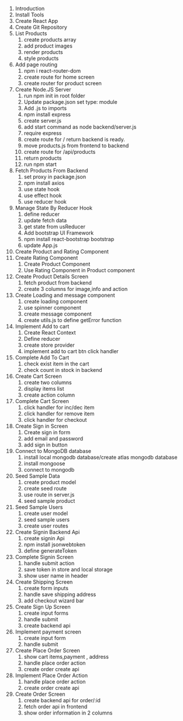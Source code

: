 1. Introduction
2. Install Tools
3. Create React App
4. Create Git Repository
5. List Products
   1. create products array
   2. add product images
   3. render products
   4. style products
6. Add page routing
   1. npm i react-router-dom
   2. create route for home screen
   3. create router for product screen
7. Create Node.JS Server
   1. run npm init in root folder
   2. Update package.json set type: module
   3. Add .js to imports
   4. npm install express
   5. create server.js
   6. add start command as node backend/server.js
   7. require express
   8. create route for / return backend is ready.
   9. move products.js from frontend to backend
   10. create route for /api/products
   11. return products
   12. run npm start
8. Fetch Products From Backend
   1. set proxy in package.json
   2. npm install axios
   3. use state hook
   4. use effect hook
   5. use reducer hook
9. Manage State By Reducer Hook
   1. define reducer
   2. update fetch data
   3. get state from usReducer
   4. Add bootstrap UI Framework
   5. npm install react-bootstrap bootstrap
   6. update App.js
10. Create Product and Rating Component
11. Create Rating Component
    1. Create Product Component
    2. Use Rating Component in Product component
12. Create Product Details Screen
    1. fetch product from backend
    2. create 3 columns for image,info and action
13. Create Loading and message component
    1. create loading component
    2. use spinner component
    3. create message component
    4. create utils.js to define getError function
14. Implement Add to cart
    1. Create React Context
    2. Define reducer
    3. create store provider
    4. implement add to cart btn click handler
15. Complete Add To Cart
    1. check exist item in the cart
    2. check count in stock in backend
16. Create Cart Screen
    1. create two columns
    2. display items list
    3. create action column
17. Complete Cart Screen
    1. click handler for inc/dec item
    2. click handler for remove item
    3. click handler for checkout
18. Create Sign in Screen
    1. Create sign in form
    2. add email and password
    3. add sign in button
19. Connect to MongoDB database
    1. install local mongodb database/create atlas mongodb database
    2. install mongoose
    3. connect to mongodb
20. Seed Sample Data
    1. create product model
    2. create seed route
    3. use route in server.js
    4. seed sample product
21. Seed Sample Users
    1. create user model
    2. seed sample users
    3. create user routes
22. Create Signin Backend Api
    1. create signin Api
    2. npm install jsonwebtoken
    3. define generateToken
23. Complete Signin Screen
    1. handle submit action
    2. save token in store and local storage
    3. show user name in header
24. Create Shipping Screen
    1. create form inputs
    2. handle save shipping address
    3. add checkout wizard bar
25. Create Sign Up Screen
    1. create input forms
    2. handle submit
    3. create backend api
26. Implement payment screen
    1. create input form
    2. handle submit
27. Create Place Order Screen
    1. show cart items,payment , address
    2. handle place order action
    3. create order create api
28. Implement Place Order Action
    1. handle place order action
    2. create order create api
29. Create Order Screen
    1. create backend api for order/:id
    2. fetch order api in frontend
    3. show order information in 2 columns
